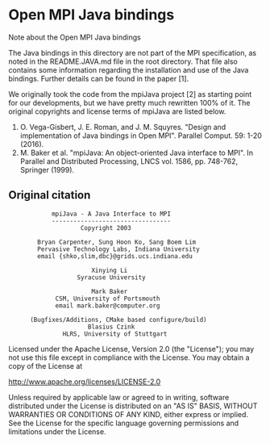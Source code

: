 # Open MPI Java bindings

Note about the Open MPI Java bindings

The Java bindings in this directory are not part of the MPI
specification, as noted in the README.JAVA.md file in the root
directory. That file also contains some information regarding the
installation and use of the Java bindings. Further details can be
found in the paper [1].

We originally took the code from the mpiJava project [2] as starting point
for our developments, but we have pretty much rewritten 100% of it. The
original copyrights and license terms of mpiJava are listed below.

1. O. Vega-Gisbert, J. E. Roman, and J. M. Squyres. "Design and
   implementation of Java bindings in Open MPI". Parallel Comput.
   59: 1-20 (2016).
1. M. Baker et al. "mpiJava: An object-oriented Java interface to
   MPI". In Parallel and Distributed Processing, LNCS vol. 1586,
   pp. 748-762, Springer (1999).

## Original citation

```
            mpiJava - A Java Interface to MPI
            ---------------------------------
                    Copyright 2003

        Bryan Carpenter, Sung Hoon Ko, Sang Boem Lim
        Pervasive Technology Labs, Indiana University
        email {shko,slim,dbc}@grids.ucs.indiana.edu

                       Xinying Li
                   Syracuse University

                       Mark Baker
             CSM, University of Portsmouth
             email mark.baker@computer.org

      (Bugfixes/Additions, CMake based configure/build)
                      Blasius Czink
               HLRS, University of Stuttgart
```

Licensed under the Apache License, Version 2.0 (the "License");
you may not use this file except in compliance with the License.
You may obtain a copy of the License at

   http://www.apache.org/licenses/LICENSE-2.0

Unless required by applicable law or agreed to in writing, software
distributed under the License is distributed on an "AS IS" BASIS,
WITHOUT WARRANTIES OR CONDITIONS OF ANY KIND, either express or implied.
See the License for the specific language governing permissions and
limitations under the License.
